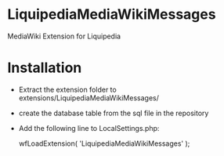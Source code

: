 LiquipediaMediaWikiMessages
===========================

MediaWiki Extension for Liquipedia

Installation
============
* Extract the extension folder to extensions/LiquipediaMediaWikiMessages/
* create the database table from the sql file in the repository
* Add the following line to LocalSettings.php:

	wfLoadExtension( 'LiquipediaMediaWikiMessages' );
